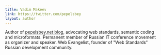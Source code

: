 ```yaml
---
title: Vadim Makeev
link: https://twitter.com/pepelsbey
layout: author
---
```


Author of [pepelsbey.net blog](pepelsbey.net), advocating web standards, semantic coding and microformats. Permanent member of Russian IT conference movement as organizer and speaker. Web Evangelist, founder of "Web Standards" Russian development community.